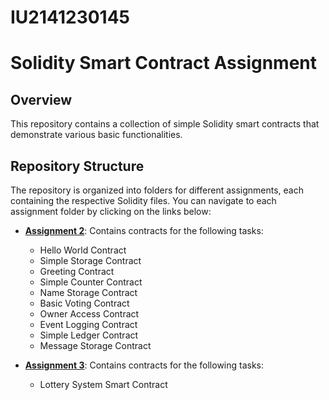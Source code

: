 # IU2141230145
# Solidity Smart Contract Assignment

## Overview
This repository contains a collection of simple Solidity smart contracts that demonstrate various basic functionalities.

## Repository Structure
The repository is organized into folders for different assignments, each containing the respective Solidity files. You can navigate to each assignment folder by clicking on the links below:

- **[Assignment 2](Assigment2/)**: Contains contracts for the following tasks:
  - Hello World Contract
  - Simple Storage Contract
  - Greeting Contract
  - Simple Counter Contract
  - Name Storage Contract
  - Basic Voting Contract
  - Owner Access Contract
  - Event Logging Contract
  - Simple Ledger Contract
  - Message Storage Contract

- **[Assignment 3](Assignment3/)**: Contains contracts for the following tasks:
  - Lottery System Smart Contract
